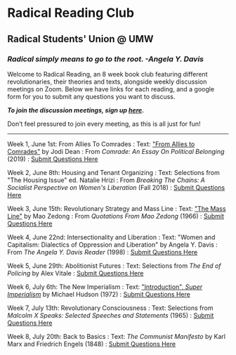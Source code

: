 # Radical Reading Club

## Radical Students' Union @ UMW

### _Radical simply means to go to the root. -Angela Y. Davis_

Welcome to Radical Reading, an 8 week book club featuring different revolutionaries, their theories and texts, alongside weekly discussion meetings on Zoom. Below we have links for each reading, and a google form for you to submit any questions you want to discuss. 

**_To join the discussion meetings, sign up [here](https://forms.gle/P1fEUWWT9gfPieGA7)._**

Don’t feel pressured to join every meeting, as this is all just for fun!

* * *

Week 1, June 1st: From Allies To Comrades
: Text: ["From Allies to Comrades"](./texts/Dean%20-%20Comrade%20-%20Allies%20to%20Comrades.pdf) by Jodi Dean
: From _Comrade: An Essay On Political Belonging_ (2019)
: [Submit Questions Here](https://forms.gle/LEUPTWWSp8eEodDG8)


Week 2, June 8th: Housing and Tenant Organizing
: Text: Selections from "The Housing Issue" ed. Natalie Hrizi
: From _Breaking The Chains: A Socialist Perspective on Women's Liberation_ (Fall 2018)
: [Submit Questions Here](https://forms.gle/KiFazUqMFrhmGxfz9)


Week 3, June 15th: Revolutionary Strategy and Mass Line
: Text: ["The Mass Line"](https://www.marxists.org/reference/archive/mao/works/red-book/ch11.htm) by Mao Zedong
: From _Quotations From Mao Zedong_ (1966)
: [Submit Questions Here](https://forms.gle/KiFazUqMFrhmGxfz9)


Week 4, June 22nd: Intersectionality and Liberation
: Text: "Women and Capitalism: Dialectics of Oppression and Liberation" by Angela Y. Davis
: From _The Angela Y. Davis Reader_ (1998)
: [Submit Questions Here](https://forms.gle/zSwquKPmFkA5qWuR7)


Week 5, June 29th: Abolitionist Futures
: Text: Selections from _The End of Policing_ by Alex Vitale
: [Submit Questions Here](https://forms.gle/jAPjtiAT2C7rPu6C9)


Week 6, July 6th: The New Imperialism
: Text: ["Introduction", _Super Imperialism_](./texts/Hudson%20-%20Super%20Imperialism%20-%20Introduction.pdf) by Michael Hudson (1972)
: [Submit Questions Here](https://forms.gle/ybDctj2EgMeTTVgJ6)


Week 7, July 13th: Revolutionary Consciousness
: Text: Selections from _Malcolm X Speaks: Selected Speeches and Statements_ (1965)
: [Submit Questions Here](https://forms.gle/vTa2JPaGUf6eXVAb9)


Week 8, July 20th: Back to Basics
: Text: _The Communist Manifesto_ by Karl Marx and Friedrich Engels (1848)
: [Submit Questions Here](https://forms.gle/jWzRNLoiozimLsQR6)